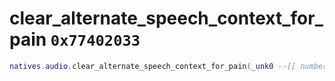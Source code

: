 # clear_alternate_speech_context_for_pain `0x77402033`

```lua
natives.audio.clear_alternate_speech_context_for_pain(_unk0 --[[ number ]])
```